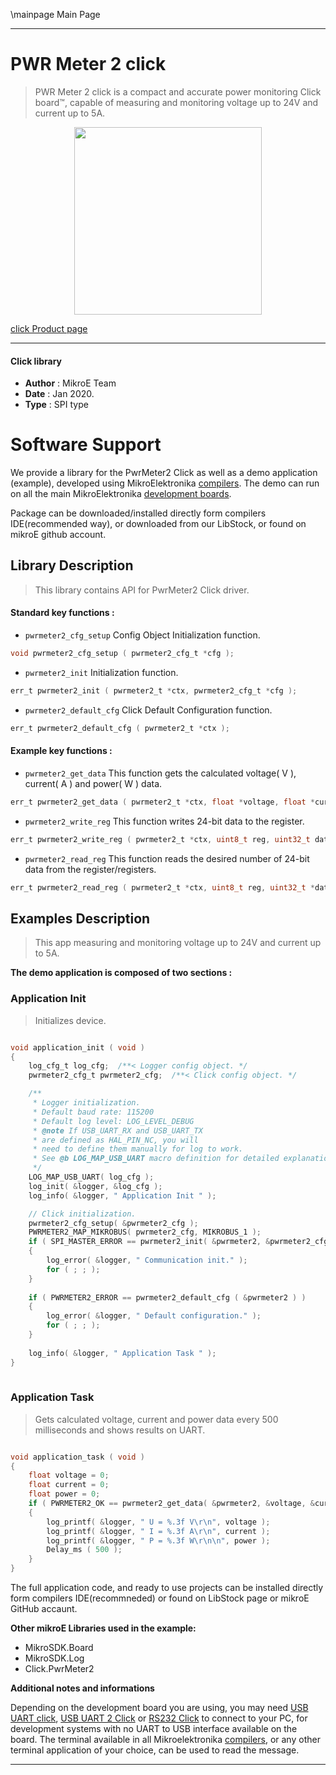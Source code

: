 \mainpage Main Page
  
---
# PWR Meter 2 click

> PWR Meter 2 click is a compact and accurate power monitoring Click board™, capable of measuring and monitoring voltage up to 24V and current up to 5A.

<p align="center">
  <img src="https://download.mikroe.com/images/click_for_ide/pwrmeter2_click.png" height=300px>
</p>

[click Product page](https://www.mikroe.com/pwr-meter-2-click)

---


#### Click library 

- **Author**        : MikroE Team
- **Date**          : Jan 2020.
- **Type**          : SPI type


# Software Support

We provide a library for the PwrMeter2 Click 
as well as a demo application (example), developed using MikroElektronika 
[compilers](https://shop.mikroe.com/compilers). 
The demo can run on all the main MikroElektronika [development boards](https://shop.mikroe.com/development-boards).

Package can be downloaded/installed directly form compilers IDE(recommended way), or downloaded from our LibStock, or found on mikroE github account. 

## Library Description

> This library contains API for PwrMeter2 Click driver.

#### Standard key functions :

- `pwrmeter2_cfg_setup` Config Object Initialization function.
```c
void pwrmeter2_cfg_setup ( pwrmeter2_cfg_t *cfg ); 
```

- `pwrmeter2_init` Initialization function.
```c
err_t pwrmeter2_init ( pwrmeter2_t *ctx, pwrmeter2_cfg_t *cfg );
```

- `pwrmeter2_default_cfg` Click Default Configuration function.
```c
err_t pwrmeter2_default_cfg ( pwrmeter2_t *ctx );
```

#### Example key functions :

- `pwrmeter2_get_data` This function gets the calculated voltage( V ), current( A ) and power( W ) data.
```c
err_t pwrmeter2_get_data ( pwrmeter2_t *ctx, float *voltage, float *current, float *power );
```

- `pwrmeter2_write_reg` This function writes 24-bit data to the register.
```c
err_t pwrmeter2_write_reg ( pwrmeter2_t *ctx, uint8_t reg, uint32_t data_in );
```

- `pwrmeter2_read_reg` This function reads the desired number of 24-bit data from the register/registers.
```c
err_t pwrmeter2_read_reg ( pwrmeter2_t *ctx, uint8_t reg, uint32_t *data_out, uint8_t len );
```

## Examples Description

> This app measuring and monitoring voltage up to 24V and current up to 5A.

**The demo application is composed of two sections :**

### Application Init 

> Initializes device.

```c

void application_init ( void )
{
    log_cfg_t log_cfg;  /**< Logger config object. */
    pwrmeter2_cfg_t pwrmeter2_cfg;  /**< Click config object. */

    /** 
     * Logger initialization.
     * Default baud rate: 115200
     * Default log level: LOG_LEVEL_DEBUG
     * @note If USB_UART_RX and USB_UART_TX 
     * are defined as HAL_PIN_NC, you will 
     * need to define them manually for log to work. 
     * See @b LOG_MAP_USB_UART macro definition for detailed explanation.
     */
    LOG_MAP_USB_UART( log_cfg );
    log_init( &logger, &log_cfg );
    log_info( &logger, " Application Init " );

    // Click initialization.
    pwrmeter2_cfg_setup( &pwrmeter2_cfg );
    PWRMETER2_MAP_MIKROBUS( pwrmeter2_cfg, MIKROBUS_1 );
    if ( SPI_MASTER_ERROR == pwrmeter2_init( &pwrmeter2, &pwrmeter2_cfg ) )
    {
        log_error( &logger, " Communication init." );
        for ( ; ; );
    }
    
    if ( PWRMETER2_ERROR == pwrmeter2_default_cfg ( &pwrmeter2 ) )
    {
        log_error( &logger, " Default configuration." );
        for ( ; ; );
    }
    
    log_info( &logger, " Application Task " );
}
  
```

### Application Task

> Gets calculated voltage, current and power data every 500 milliseconds and shows results on UART.

```c

void application_task ( void )
{
    float voltage = 0;
    float current = 0;
    float power = 0;
    if ( PWRMETER2_OK == pwrmeter2_get_data( &pwrmeter2, &voltage, &current, &power ) )
    {
        log_printf( &logger, " U = %.3f V\r\n", voltage );
        log_printf( &logger, " I = %.3f A\r\n", current );
        log_printf( &logger, " P = %.3f W\r\n\n", power );
        Delay_ms ( 500 );
    }
}

```

The full application code, and ready to use projects can be  installed directly form compilers IDE(recommneded) or found on LibStock page or mikroE GitHub accaunt.

**Other mikroE Libraries used in the example:** 

- MikroSDK.Board
- MikroSDK.Log
- Click.PwrMeter2

**Additional notes and informations**

Depending on the development board you are using, you may need 
[USB UART click](https://shop.mikroe.com/usb-uart-click), 
[USB UART 2 Click](https://shop.mikroe.com/usb-uart-2-click) or 
[RS232 Click](https://shop.mikroe.com/rs232-click) to connect to your PC, for 
development systems with no UART to USB interface available on the board. The 
terminal available in all Mikroelektronika 
[compilers](https://shop.mikroe.com/compilers), or any other terminal application 
of your choice, can be used to read the message.



---
